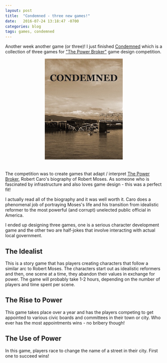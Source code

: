 ```yaml
---
layout: post
title:  "Condemned - three new games!"
date:   2016-07-24 13:18:47 -0700
categories: blog
tags: games, condemned
---
```

Another week another game (or three)! I just finished [Condemned](/game_files/Condemned.pdf) which is a collection of three games for ["The Power Broker"](https://medium.com/@timhwang/the-power-broker-a-game-design-competition-5eb4ff1f8146#.hsi0oze5k) game design competition.

<center>
  <a href="/game_files/Condemned.pdf">
    <img style="margin-bottom: 20px;" alt="The cover of Condemned - a bridge collapsed into a river" src="/img/Condemned_cover_small.jpg"/>
  </a>
</center>

The competition was to create games that adapt / interpret [The Power Broker](http://amzn.to/2acLoqL), Robert Caro's biography of Robert Moses. As someone who is fascinated by infrastructure and also loves game design - this was a perfect fit!

I actually read all of the biography and it was well worth it. Caro does a phenomenal job of portraying Moses's life and his transition from idealistic reformer to the most powerful (and corrupt) unelected public official in America.

I ended up designing three games, one is a serious character development game and the other two are half-jokes that involve interacting with actual local government.

## The Idealist

This is a story game that has players creating characters that follow a similar arc to Robert Moses. The characters start out as idealistic reformers and then, one scene at a time, they abandon their values in exchange for power. The game will probably take 1-2 hours, depending on the number of players and time spent per scene.

## The Rise to Power

This game takes place over a year and has the players competing to get appointed to various civic boards and committees in their town or city. Who ever has the most appointments wins - no bribery though!

## The Use of Power

In this game, players race to change the name of a street in their city. First one to succeed wins!
